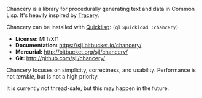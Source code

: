 Chancery is a library for procedurally generating text and data in Common
Lisp.  It's heavily inspired by [Tracery][].

Chancery can be installed with [Quicklisp][]: `(ql:quickload :chancery)`

* **License:** MIT/X11
* **Documentation:** <https://sjl.bitbucket.io/chancery/>
* **Mercurial:** <http://bitbucket.org/sjl/chancery/>
* **Git:** <http://github.com/sjl/chancery/>

Chancery focuses on simplicity, correctness, and usability.  Performance is not
*terrible*, but is not a high priority.

It is currently not thread-safe, but this may happen in the future.

[Tracery]: http://tracery.io/
[quicklisp]: https://quicklisp.org/

